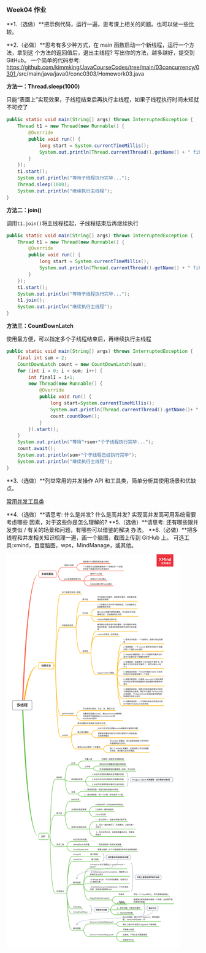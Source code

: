 ### Week04 作业

**1.（选做）**把示例代码，运行一遍，思考课上相关的问题。也可以做一些比较。

**2.（必做）**思考有多少种方式，在 main 函数启动一个新线程，运行一个方法，拿到这
个方法的返回值后，退出主线程? 写出你的方法，越多越好，提交到 GitHub。
一个简单的代码参考: [ https://github.com/kimmking/JavaCourseCodes/tree/main/03concurrency/0301 ](https://github.com/kimmking/JavaCourseCodes/tree/main/03concurrency/0301)/src/main/java/java0/conc0303/Homework03.java

**方法一：Thread.sleep(1000)**

只能“表面上”实现效果，子线程结束后再执行主线程，如果子线程执行时间未知就不可控了

```java
public static void main(String[] args) throws InterruptedException {
    Thread t1 = new Thread(new Runnable() {
        @Override
        public void run() {
            long start = System.currentTimeMillis();
            System.out.println(Thread.currentThread().getName() + " fibo(" + 10 + ")=" + MathUtil.fibo(10) + " 使用时间：" + (System.currentTimeMillis() - start) + " ms");
        }
    });
    t1.start();
    System.out.println("等待子线程执行完毕...");
    Thread.sleep(1000);
    System.out.println("继续执行主线程");
}
```

**方法二：join()**

调用`t1.join()`将主线程挂起，子线程结束后再继续执行

```java
public static void main(String[] args) throws InterruptedException {
    Thread t1 = new Thread(new Runnable() {
        @Override
        public void run() {
            long start = System.currentTimeMillis();
            System.out.println(Thread.currentThread().getName() + " fibo(15)=" + MathUtil.fibo(15) + " 使用时间：" + (System.currentTimeMillis() - start) + " ms");
        }
    });
    t1.start();
    System.out.println("等待子线程执行完毕...");
    t1.join();
    System.out.println("继续执行主线程");
}
```

**方法三：CountDownLatch**

使用最方便，可以指定多个子线程结束后，再继续执行主线程

```java
public static void main(String[] args) throws InterruptedException {
    final int sum = 2;
    CountDownLatch count = new CountDownLatch(sum);
    for (int i = 0; i < sum; i++) {
        int finalI = i+1;
        new Thread(new Runnable() {
            @Override
            public void run() {
                long start=System.currentTimeMillis();
                System.out.println(Thread.currentThread().getName()+ " fibo("+finalI*15+")=" + MathUtil.fibo(finalI*15) + " 使用时间："+ (System.currentTimeMillis()-start) + " ms");
                count.countDown();
            }
        }).start();
    }
    System.out.println("等待"+sum+"个子线程执行完毕...");
    count.await();
    System.out.println(sum+"个子线程已经执行完毕");
    System.out.println("继续执行主线程");
}
```

**3.（选做）**列举常用的并发操作 API 和工具类，简单分析其使用场景和优缺点。

[常用并发工具类](https://www.jianshu.com/p/3cdeda81c517)

**4.（选做）**请思考: 什么是并发? 什么是高并发? 实现高并发高可用系统需要考虑哪些 因素，对于这些你是怎么理解的?
**5.（选做）**请思考: 还有哪些跟并发类似 / 有关的场景和问题，有哪些可以借鉴的解决 办法。
**6.（必做）**把多线程和并发相关知识梳理一遍，画一个脑图，截图上传到 GitHub 上。 可选工具:xmind，百度脑图，wps，MindManage，或其他。

![](concurrent.png)

